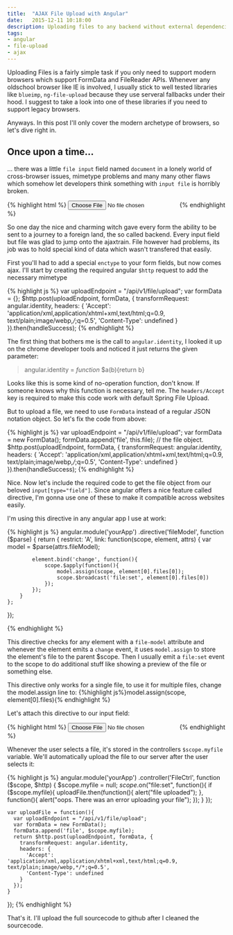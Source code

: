 ```yaml
---
title:  "AJAX File Upload with Angular"
date:   2015-12-11 10:18:00
description: Uploading files to any backend without external dependencies.
tags:
- angular
- file-upload
- ajax
---
```


Uploading Files is a fairly simple task if you only need to support modern browsers which support FormData and FileReader APIs.
Whenever any oldschool browser like IE is involved, I usually stick to well tested libraries like `blueimp`, `ng-file-upload` because they use serveral fallbacks under their hood. I suggest to take a look into one of these libraries if you need to support legacy browsers.

Anyways. In this post I'll only cover the modern archetype of browsers, so let's dive right in.

## Once upon a time...
... there was a little `file input` field named `document` in a lonely world of cross-browser issues, mimetype problems and many many other flaws which somehow let developers think something with `input file` is horribly broken. 

{% highlight html %}
<input type="file" class="form-control" name="document" required>
{% endhighlight %}

So one day the nice and charming witch gave every form the ability to be sent to a journey to a foreign land, the so called backend.
Every input field but file was glad to jump onto the ajaxtrain. File however had problems, its job was to hold special kind of data which wasn't transfered that easily.

First you'll had to add a special `enctype` to your form fields, but now comes ajax. I'll start by creating the required angular `$http` request to add the necessary mimetype

{% highlight js %}
    var uploadEndpoint = "/api/v1/file/upload";
    var formData = {};
    $http.post(uploadEndpoint, formData, {
      transformRequest: angular.identity,
      headers: {
        'Accept': 'application/xml,application/xhtml+xml,text/html;q=0.9, text/plain;image/webp,*/*;q=0.5',
        'Content-Type': undefined
      }
    }).then(handleSuccess);
{% endhighlight %}

The first thing that bothers me is the call to `angular.identity`, I looked it up on the chrome developer tools and noticed it just returns the given parameter:

>angular.identity = *function* $a(b){return b}

Looks like this is some kind of no-operation function, don't know. If someone knows why this function is necessary, tell me.
The `headers/Accept` key is required to make this code work with default Spring File Upload. 

But to upload a file, we need to use `FormData` instead of a regular JSON notation object. So let's fix the code from above:

{% highlight js %}
    var uploadEndpoint = "/api/v1/file/upload";
    var formData = new FormData();
    formData.append('file', this.file); // the file object.
    $http.post(uploadEndpoint, formData, {
      transformRequest: angular.identity,
      headers: {
        'Accept': 'application/xml,application/xhtml+xml,text/html;q=0.9, text/plain;image/webp,*/*;q=0.5',
        'Content-Type': undefined
      }
    }).then(handleSuccess);
{% endhighlight %}

Nice. Now let's include the required code to get the file object from our beloved `input[type="field"]`.
Since angular offers a nice feature called directive, I'm gonna use one of these to make it compatible across websites easily.

I'm using this directive in any angular app I use at work:

{% highlight js %}
angular.module('yourApp')
  .directive('fileModel', function ($parse) {
   return {
        restrict: 'A', 
        link: function(scope, element, attrs) {
            var model = $parse(attrs.fileModel);
            
            element.bind('change', function(){
                scope.$apply(function(){
                    model.assign(scope, element[0].files[0]);
                    scope.$broadcast('file:set', element[0].files[0])
                });
            });
        }
    };
});

{% endhighlight %}

This directive checks for any element with a `file-model` attribute and whenever the element emits a `change` event, it uses `model.assign` to store the element's file to the parent $scope. Then I usually emit a `file:set` event to the scope to do additional stuff like showing a preview of the file or something else.

This directive only works for a single file, to use it for multiple files, change the model.assign line to:
{%highlight js%}model.assign(scope, element[0].files){% endhighlight %}

Let's attach this directive to our input field:

{% highlight html %}
<input type="file" file-model="myfile" name="document" required />
{% endhighlight %}


Whenever the user selects a file, it's stored in the controllers `$scope.myfile` variable.
We'll automatically upload the file to our server after the user selects it:

{% highlight js %}
angular.module('yourApp')
  .controller('FileCtrl', function ($scope, $http) {
    $scope.myfile = null;
    $scope.$on("file:set", function(){
      if ($scope.myfile){
        uploadFile.then(function(){
          alert("file uploaded");
        }, function(){
          alert("oops. There was an error uploading your file");
        });
      }
    });

    var uploadFile = function(){
      var uploadEndpoint = "/api/v1/file/upload";
      var formData = new FormData();
      formData.append('file', $scope.myfile);
      return $http.post(uploadEndpoint, formData, {
        transformRequest: angular.identity,
        headers: {
          'Accept': 'application/xml,application/xhtml+xml,text/html;q=0.9, text/plain;image/webp,*/*;q=0.5',
          'Content-Type': undefined
        }
      });
    }
  });
{% endhighlight %}

That's it. I'll upload the full sourcecode to github after I cleaned the sourcecode.